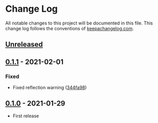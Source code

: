 # Change Log
All notable changes to this project will be documented in this file. This change log follows the conventions of [keepachangelog.com](http://keepachangelog.com/).

## [Unreleased]

## [0.1.1] - 2021-02-01
### Fixed
- Fixed reflection warning ([344fa98](https://github.com/athos/type-infer/commit/344fa9833319c86eeb9a5744bc5a2ffc4700b269))

## [0.1.0] - 2021-01-29
- First release

[Unreleased]: https://github.com/athos/type-infer/compare/0.1.0...HEAD
[0.1.1]: https://github.com/athos/type-infer/compare/0.1.0...0.1.1
[0.1.0]: https://github.com/athos/type-infer/releases/0.1.0
